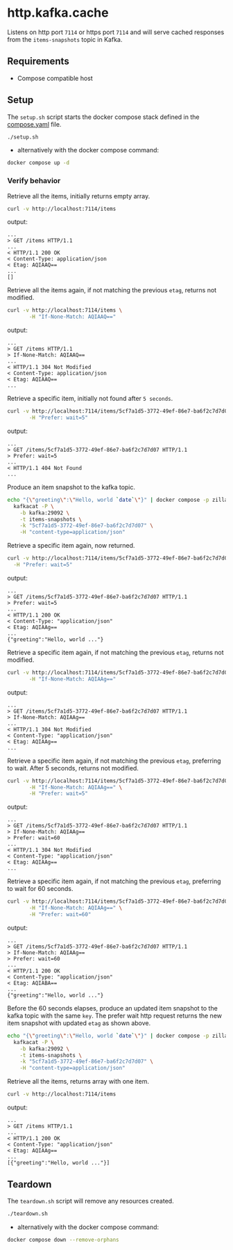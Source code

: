 # http.kafka.cache

Listens on http port `7114` or https port `7114` and will serve cached responses from the `items-snapshots` topic in Kafka.

## Requirements

- Compose compatible host

## Setup

The `setup.sh` script starts the docker compose stack defined in the [compose.yaml](compose.yaml) file.

```bash
./setup.sh
```

- alternatively with the docker compose command:

```bash
docker compose up -d
```

### Verify behavior

Retrieve all the items, initially returns empty array.

```bash
curl -v http://localhost:7114/items
```

output:

```text
...
> GET /items HTTP/1.1
...
< HTTP/1.1 200 OK
< Content-Type: application/json
< Etag: AQIAAQ==
...
[]
```

Retrieve all the items again, if not matching the previous `etag`, returns not modified.

```bash
curl -v http://localhost:7114/items \
       -H "If-None-Match: AQIAAQ=="
```

output:

```text
...
> GET /items HTTP/1.1
> If-None-Match: AQIAAQ==
...
< HTTP/1.1 304 Not Modified
< Content-Type: application/json
< Etag: AQIAAQ==
...
```

Retrieve a specific item, initially not found after `5 seconds`.

```bash
curl -v http://localhost:7114/items/5cf7a1d5-3772-49ef-86e7-ba6f2c7d7d07 \
       -H "Prefer: wait=5"
```

output:

```text
...
> GET /items/5cf7a1d5-3772-49ef-86e7-ba6f2c7d7d07 HTTP/1.1
> Prefer: wait=5
...
< HTTP/1.1 404 Not Found
...
```

Produce an item snapshot to the kafka topic.

```bash
echo "{\"greeting\":\"Hello, world `date`\"}" | docker compose -p zilla-http-kafka-cache exec -T kafkacat \
  kafkacat -P \
    -b kafka:29092 \
    -t items-snapshots \
    -k "5cf7a1d5-3772-49ef-86e7-ba6f2c7d7d07" \
    -H "content-type=application/json"
```

Retrieve a specific item again, now returned.

```bash
curl -v http://localhost:7114/items/5cf7a1d5-3772-49ef-86e7-ba6f2c7d7d07 \
  -H "Prefer: wait=5"
```

output:

```text
...
> GET /items/5cf7a1d5-3772-49ef-86e7-ba6f2c7d7d07 HTTP/1.1
> Prefer: wait=5
...
< HTTP/1.1 200 OK
< Content-Type: "application/json"
< Etag: AQIAAg==
...
{"greeting":"Hello, world ..."}
```

Retrieve a specific item again, if not matching the previous `etag`, returns not modified.

```bash
curl -v http://localhost:7114/items/5cf7a1d5-3772-49ef-86e7-ba6f2c7d7d07 \
       -H "If-None-Match: AQIAAg=="
```

output:

```text
...
> GET /items/5cf7a1d5-3772-49ef-86e7-ba6f2c7d7d07 HTTP/1.1
> If-None-Match: AQIAAg==
...
< HTTP/1.1 304 Not Modified
< Content-Type: "application/json"
< Etag: AQIAAg==
...
```

Retrieve a specific item again, if not matching the previous `etag`, preferring to wait. After 5 seconds, returns not modified.

```bash
curl -v http://localhost:7114/items/5cf7a1d5-3772-49ef-86e7-ba6f2c7d7d07 \
       -H "If-None-Match: AQIAAg==" \
       -H "Prefer: wait=5"
```

output:

```text
...
> GET /items/5cf7a1d5-3772-49ef-86e7-ba6f2c7d7d07 HTTP/1.1
> If-None-Match: AQIAAg==
> Prefer: wait=60
...
< HTTP/1.1 304 Not Modified
< Content-Type: "application/json"
< Etag: AQIAAg==
...
```

Retrieve a specific item again, if not matching the previous `etag`, preferring to wait for 60 seconds.

```bash
curl -v http://localhost:7114/items/5cf7a1d5-3772-49ef-86e7-ba6f2c7d7d07 \
       -H "If-None-Match: AQIAAg==" \
       -H "Prefer: wait=60"
```

output:

```text
...
> GET /items/5cf7a1d5-3772-49ef-86e7-ba6f2c7d7d07 HTTP/1.1
> If-None-Match: AQIAAg==
> Prefer: wait=60
...
< HTTP/1.1 200 OK
< Content-Type: "application/json"
< Etag: AQIABA==
...
{"greeting":"Hello, world ..."}
```

Before the 60 seconds elapses, produce an updated item snapshot to the kafka topic with the same `key`.
The prefer wait http request returns the new item snapshot with updated `etag` as shown above.

```bash
echo "{\"greeting\":\"Hello, world `date`\"}" | docker compose -p zilla-http-kafka-cache exec -T kafkacat \
  kafkacat -P \
    -b kafka:29092 \
    -t items-snapshots \
    -k "5cf7a1d5-3772-49ef-86e7-ba6f2c7d7d07" \
    -H "content-type=application/json"
```

Retrieve all the items, returns array with one item.

```bash
curl -v http://localhost:7114/items
```

output:

```text
...
> GET /items HTTP/1.1
...
< HTTP/1.1 200 OK
< Content-Type: "application/json"
< Etag: AQIAAg==
...
[{"greeting":"Hello, world ..."}]
```

## Teardown

The `teardown.sh` script will remove any resources created.

```bash
./teardown.sh
```

- alternatively with the docker compose command:

```bash
docker compose down --remove-orphans
```
